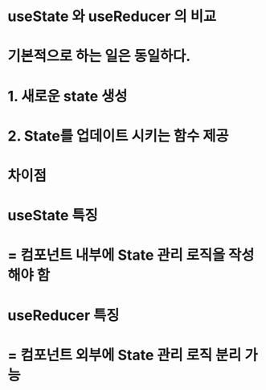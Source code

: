 # useState 와 useReducer 의 비교
# 기본적으로 하는 일은 동일하다.
# 1. 새로운 state 생성
# 2. State를 업데이트 시키는 함수 제공

# 차이점
# useState 특징
# = 컴포넌트 내부에 State 관리 로직을 작성해야 함

# useReducer 특징
# = 컴포넌트 외부에 State 관리 로직 분리 가능